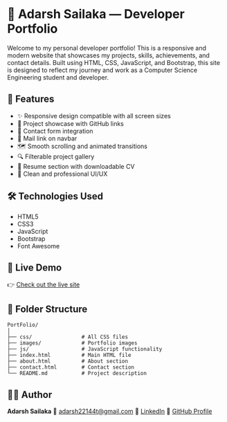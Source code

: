 # 💼 Adarsh Sailaka — Developer Portfolio

Welcome to my personal developer portfolio!
This is a responsive and modern website that showcases my projects, skills, achievements, and contact details. Built using HTML, CSS, JavaScript, and Bootstrap, this site is designed to reflect my journey and work as a Computer Science Engineering student and developer.

## 🚀 Features

* ✨ Responsive design compatible with all screen sizes
* 📂 Project showcase with GitHub links
* 💬 Contact form integration
* 📧 Mail link on navbar
* 🗺 Smooth scrolling and animated transitions
* 🔍 Filterable project gallery
* 📜 Resume section with downloadable CV
* 🎯 Clean and professional UI/UX

## 🛠 Technologies Used

* HTML5
* CSS3
* JavaScript
* Bootstrap
* Font Awesome

## 📸 Live Demo

👉 [Check out the live site](https://dancing-pony-c4ec7c.netlify.app/)

## 📁 Folder Structure

```
PortFolio/
│
├── css/                # All CSS files
├── images/             # Portfolio images
├── js/                 # JavaScript functionality
├── index.html          # Main HTML file
├── about.html          # About section
├── contact.html        # Contact section
└── README.md           # Project description
```

## 🧑‍💻 Author

**Adarsh Sailaka**
📧 [adarsh22144t@gmail.com](mailto:adarsh22144t@gmail.com)
🔗 [LinkedIn](https://www.linkedin.com/in/adarsh-sailaka)
📂 [GitHub Profile](https://github.com/Adarsh22144t)

